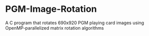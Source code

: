 # PGM-Image-Rotation
A C program that rotates 690x920 PGM playing card images using OpenMP-parallelized matrix rotation algorithms
